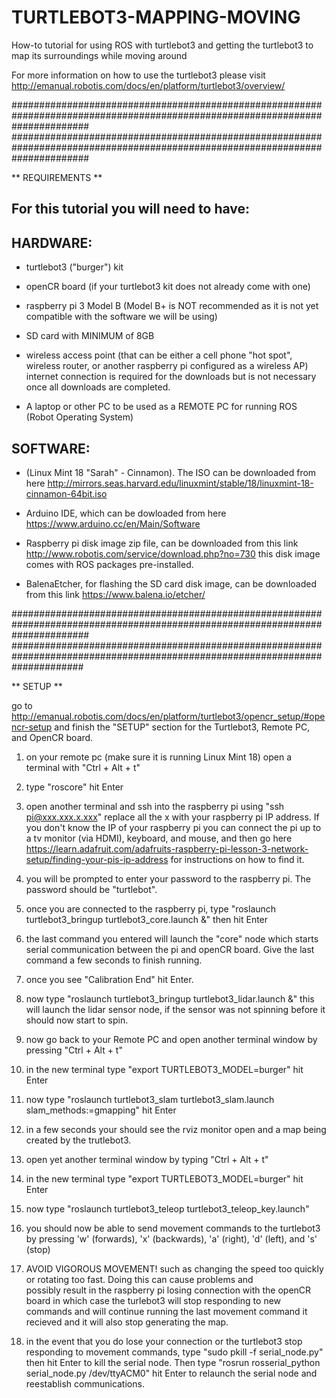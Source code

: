 # TURTLEBOT3-MAPPING-MOVING
How-to tutorial for using ROS with turtlebot3 and getting the turtlebot3 to map its surroundings while moving around

For more information on how to use the turtlebot3 please visit http://emanual.robotis.com/docs/en/platform/turtlebot3/overview/


##############################################################################################################################
##############################################################################################################################


** REQUIREMENTS **

For this tutorial you will need to have:
----------------------------------------

HARDWARE:
---------
- turtlebot3 ("burger") kit

- openCR board (if your turtlebot3 kit does not already come with one)

- raspberry pi 3 Model B (Model B+ is NOT recommended as it is not yet compatible with the software we will be using)

- SD card with MINIMUM of 8GB

- wireless access point (that can be either a cell phone "hot spot", wireless router, or another raspberry pi configured as a 
  wireless AP) internet connection is required for the downloads but is not necessary once all downloads are completed.

- A laptop or other PC to be used as a REMOTE PC for running ROS (Robot Operating System)


SOFTWARE:
---------
- (Linux Mint 18 "Sarah" - Cinnamon). The ISO can be downloaded from here http://mirrors.seas.harvard.edu/linuxmint/stable/18/linuxmint-18-cinnamon-64bit.iso

- Arduino IDE, which can be dowloaded from here https://www.arduino.cc/en/Main/Software

- Raspberry pi disk image zip file, can be downloaded from this link http://www.robotis.com/service/download.php?no=730 this 
  disk image comes with ROS packages pre-installed.

- BalenaEtcher, for flashing the SD card disk image, can be downloaded from this link https://www.balena.io/etcher/


##############################################################################################################################
#############################################################################################################################


** SETUP **

go to http://emanual.robotis.com/docs/en/platform/turtlebot3/opencr_setup/#opencr-setup and finish the "SETUP" section for the Turtlebot3, Remote PC, and OpenCR board.

1. on your remote pc (make sure it is running Linux Mint 18) open a terminal with "Ctrl + Alt + t"

2. type "roscore" hit Enter

3. open another terminal and ssh into the raspberry pi using "ssh pi@xxx.xxx.x.xxx" replace all the x with your raspberry pi IP
   address. 
   If you don't know the IP of your raspberry pi you can connect the pi up to a tv monitor (via HDMI), keyboard, and mouse, and
   then go here https://learn.adafruit.com/adafruits-raspberry-pi-lesson-3-network-setup/finding-your-pis-ip-address for
   instructions on how to find it.

4. you will be prompted to enter your password to the raspberry pi. The password should be "turtlebot".

5. once you are connected to the raspberry pi, type "roslaunch turtlebot3_bringup turtlebot3_core.launch &"   then hit Enter

6. the last command you entered will launch the "core" node which starts serial communication between the pi and openCR board.
   Give the last command a few seconds to finish running.

7. once you see "Calibration End" hit Enter.

8. now type "roslaunch turtlebot3_bringup turtlebot3_lidar.launch &" this will launch the lidar sensor node, if the sensor was 
   not spinning before it should now start to spin.

9. now go back to your Remote PC and open another terminal window by pressing "Ctrl + Alt + t"

10. in the new terminal type "export TURTLEBOT3_MODEL=burger"   hit Enter

11. now type "roslaunch turtlebot3_slam turtlebot3_slam.launch slam_methods:=gmapping"    hit Enter

12. in a few seconds your should see the rviz monitor open and a map being created by the trutlebot3.

13. open yet another terminal window by typing "Ctrl + Alt + t"

14. in the new terminal type "export TURTLEBOT3_MODEL=burger"   hit Enter

15. now type "roslaunch turtlebot3_teleop turtlebot3_teleop_key.launch"

16. you should now be able to send movement commands to the turtlebot3 by pressing 'w' (forwards), 'x' (backwards), 'a' (right), 
    'd' (left), and 's' (stop)

17. AVOID VIGOROUS MOVEMENT! such as changing the speed too quickly or rotating too fast. Doing this can cause problems and  
    possibly result in the raspberry pi losing connection with the openCR board in which case the turlebot3 will stop responding
    to new commands and will continue running the last movement command it recieved and it will also stop generating the map.

18. in the event that you do lose your connection or the turtlebot3 stop responding to movement commands, 
    type "sudo pkill -f serial_node.py" then hit Enter to kill the serial node. 
    Then type "rosrun rosserial_python serial_node.py /dev/ttyACM0" hit Enter to relaunch the serial node and reestablish
    communications.


